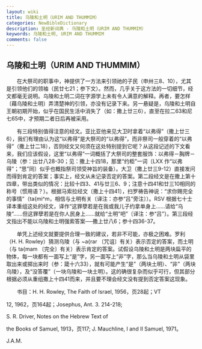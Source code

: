 ```yaml
---
layout: wiki
title: 乌陵和土明（URIM AND THUMMIM）
categories: NewBibleDictionary
description: 圣经新词典 - 乌陵和土明（URIM AND THUMMIM）
keywords: 乌陵和土明, URIM AND THUMMIM
comments: false
---
```


## 乌陵和土明（URIM AND THUMMIM）

　　在大祭司的职事中，神提供了一方法来引领祂的子民（申卅三8、10），尤其是引领他们的领袖（民廿七21；参下文）。然而，几乎关于这方法的一切细节，经文都毫无说明。乌陵和土明二词在字源学上未有令人满意的解释。再者，要怎样〔藉乌陵和土明〕弄清楚神的引领，亦没有记录下来。另一悬疑是，乌陵和土明自王朝初期开始，似乎在国民生活中消失了（如：撒上廿三6），直至在拉二63和尼七65中，才预期二者日后再被采用。

　　有三段特别值得注意的经文。亚比亚他来见大卫时拿着“以弗得”（撒上廿三6），我们有理由认为这“以弗得”是大祭司的“以弗得”，而非祭司一般穿着的“以弗得”（撒上廿二18），否则经文又何须在这处特别提到它呢？从这段记述的下文看来，我们应该假设，这里“以弗得”一词概括了大祭司的整套服饰：以弗得－胸牌－乌陵（参：出廿八28-30；见：撒上十四18，那里“约柜”一词〔LXX 作“以弗得”；“思”同〕似乎也概指祭司领受神旨的装备）。大卫（撒上廿三9-12）直接发问而得到肯定的答案；事实上，经文从未记录否定的答案。第二段经文是在撒上第十四章，带出类似的情况：比较十四3、41与廿三6、9；注意十四41和廿三10相同的称号（惯用语？）。根据马索拉经文〔撒上十四41〕，扫罗祷告神说：“求你赐完全的事情”（ta{mi^m，相信与土明有关〔译注：亦参“吕”旁注〕）。RSV 根据七十士译本重组这处的经文，译作“这罪孽若是在我或我儿子约拿单身上……请给“乌陵”……但这罪孽若是在你人民身上……就给“土明”吧”〔译注：参“吕”〕。第三段经文指出不能以乌陵和土明强索答案──撒上廿八6；参十四36-37。

　　单凭上述经文就要提供合理一致的建议，若非不可能，亦极之困难。罗利（H. H. Rowley）猜测乌陵（与 ~a{rar 〔咒诅〕有关）表示否定的答案，而土明（与 ta{mam 〔完全〕有关）表示肯定的答案。试假设乌陵和土明是两块扁平的物体，每一块都有一面写上“是”字，另一面写上“非”字，那么当乌陵和土明从袋里取出来或掷出来时（参：箴十六33），就有可能产生“是”（两块土明）、“非”（两块乌陵），及“没答覆”（一块乌陵和一块土明）。这的确很复杂而似乎可行，但其部分根据必须从重组撒上十四41而来，并且要不理会经文没有提到否定答案这现象。

　　书目：H. H. Rowley, The Faith of Israel, 1956，页28起；VT

12, 1962，页164起；Josephus, Ant. 3. 214-218;

S. R. Driver, Notes on the Hebrew Text of

the Books of Samuel, 1913，页117; J. Mauchline, I and II Samuel, 1971。

J.A.M.








